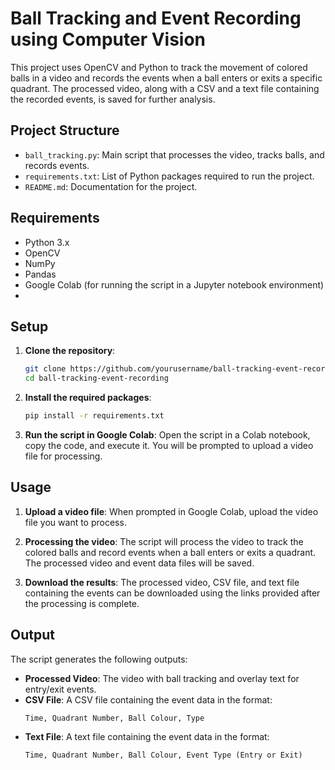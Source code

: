 # Ball Tracking and Event Recording using Computer Vision

This project uses OpenCV and Python to track the movement of colored balls in a video and records the events when a ball enters or exits a specific quadrant. The processed video, along with a CSV and a text file containing the recorded events, is saved for further analysis.

## Project Structure

- `ball_tracking.py`: Main script that processes the video, tracks balls, and records events.
- `requirements.txt`: List of Python packages required to run the project.
- `README.md`: Documentation for the project.

## Requirements

- Python 3.x
- OpenCV
- NumPy
- Pandas
- Google Colab (for running the script in a Jupyter notebook environment)
- 
## Setup

1. **Clone the repository**:
    ```sh
    git clone https://github.com/yourusername/ball-tracking-event-recording.git
    cd ball-tracking-event-recording
    ```

2. **Install the required packages**:
    ```sh
    pip install -r requirements.txt
    ```

3. **Run the script in Google Colab**:
    Open the script in a Colab notebook, copy the code, and execute it. You will be prompted to upload a video file for processing.

## Usage

1. **Upload a video file**:
    When prompted in Google Colab, upload the video file you want to process.

2. **Processing the video**:
    The script will process the video to track the colored balls and record events when a ball enters or exits a quadrant. The processed video and event data files will be saved.

3. **Download the results**:
    The processed video, CSV file, and text file containing the events can be downloaded using the links provided after the processing is complete.

## Output

The script generates the following outputs:

- **Processed Video**: The video with ball tracking and overlay text for entry/exit events.
- **CSV File**: A CSV file containing the event data in the format:
    ```
    Time, Quadrant Number, Ball Colour, Type
    ```
- **Text File**: A text file containing the event data in the format:
    ```
    Time, Quadrant Number, Ball Colour, Event Type (Entry or Exit)
    ```


